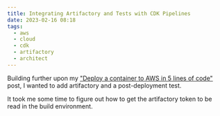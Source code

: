 ```yaml
---
title: Integrating Artifactory and Tests with CDK Pipelines
date: 2023-02-16 08:18
tags:
  - aws
  - cloud
  - cdk
  - artifactory
  - architect
---
```


Building further upon my ["Deploy a container to AWS in 5 lines of code"](/cdk-app-runner/) post, I wanted to add artifactory and a post-deployment test. 

It took me some time to figure out how to get the artifactory token to be read in the build environment.

<script src="https://gist.github.com/bfrancom/674dd0cdad8b912e9730d4462cb13103"></script>
